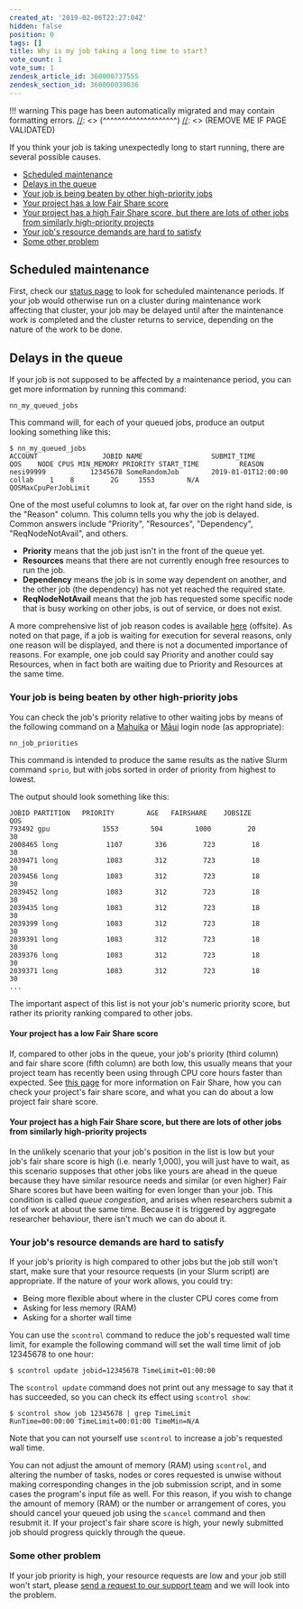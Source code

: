 ```yaml
---
created_at: '2019-02-06T22:27:04Z'
hidden: false
position: 0
tags: []
title: Why is my job taking a long time to start?
vote_count: 1
vote_sum: 1
zendesk_article_id: 360000737555
zendesk_section_id: 360000039036
---
```




[//]: <> (REMOVE ME IF PAGE VALIDATED)
[//]: <> (vvvvvvvvvvvvvvvvvvvv)
!!! warning
    This page has been automatically migrated and may contain formatting errors.
[//]: <> (^^^^^^^^^^^^^^^^^^^^)
[//]: <> (REMOVE ME IF PAGE VALIDATED)

If you think your job is taking unexpectedly long to start running,
there are several possible causes.

-   [Scheduled maintenance](#scheduled-maintenance)
-   [Delays in the queue](#delays-in-the-queue)
-   [Your job is being beaten by other high-priority
jobs](#other-high-priority-jobs)
-   [Your project has a low Fair Share
score](#low-fair-share-score)
-   [Your project has a high Fair Share score, but there are
lots of other jobs from similarly high-priority
projects](#queue-congestion)
-   [Your job's resource demands are hard to
satisfy](#difficult-job)
-   [Some other problem](#other-problem)

## Scheduled maintenance

First, check our [status page](https://status.nesi.org.nz/) to look for
scheduled maintenance periods. If your job would otherwise run on a
cluster during maintenance work affecting that cluster, your job may be
delayed until after the maintenance work is completed and the cluster
returns to service, depending on the nature of the work to be done.

## Delays in the queue

If your job is not supposed to be affected by a maintenance period, you
can get more information by running this command:

``` sl
nn_my_queued_jobs
```

This command will, for each of your queued jobs, produce an output
looking something like this:

``` sl
$ nn_my_queued_jobs
ACCOUNT                JOBID NAME                 SUBMIT_TIME         QOS    NODE CPUS MIN_MEMORY PRIORITY START_TIME          REASON
nesi99999           12345678 SomeRandomJob        2019-01-01T12:00:00 collab    1    8         2G     1553        N/A          QOSMaxCpuPerJobLimit
```

One of the most useful columns to look at, far over on the right hand
side, is the "Reason" column. This column tells you why the job is
delayed. Common answers include "Priority", "Resources", "Dependency",
"ReqNodeNotAvail", and others.

-   **Priority** means that the job just isn't in the front of the queue
yet.
-   **Resources** means that there are not currently enough free
resources to run the job.
-   **Dependency** means the job is in some way dependent on another,
and the other job (the dependency) has not yet reached the required
state.
-   **ReqNodeNotAvail** means that the job has requested some specific
node that is busy working on other jobs, is out of service, or does
not exist.

A more comprehensive list of job reason codes is available
[here](https://slurm.schedmd.com/squeue.html#lbAF) (offsite). As noted
on that page, if a job is waiting for execution for several reasons,
only one reason will be displayed, and there is not a documented
importance of reasons. For example, one job could say Priority and
another could say Resources, when in fact both are waiting due to
Priority and Resources at the same time.

### Your job is being beaten by other high-priority jobs

You can check the job's priority relative to other waiting jobs by means
of the following command on a
[Mahuika](https://support.nesi.org.nz/hc/articles/360000163575-Mahuika)
or
[Māui](https://support.nesi.org.nz/hc/articles/360000163695-M%C4%81ui)
login node (as appropriate):

``` sl
nn_job_priorities
```

This command is intended to produce the same results as the native Slurm
command `sprio`, but with jobs sorted in order of priority from highest
to lowest.

The output should look something like this:

``` sl
JOBID PARTITION   PRIORITY        AGE   FAIRSHARE    JOBSIZE        QOS
793492 gpu             1553        504        1000         20         30
2008465 long            1107        336         723         18         30
2039471 long            1083        312         723         18         30
2039456 long            1083        312         723         18         30
2039452 long            1083        312         723         18         30
2039435 long            1083        312         723         18         30
2039399 long            1083        312         723         18         30
2039391 long            1083        312         723         18         30
2039376 long            1083        312         723         18         30
2039371 long            1083        312         723         18         30
...
```

The important aspect of this list is not your job's numeric priority
score, but rather its priority ranking compared to other jobs.

#### Your project has a low Fair Share score

If, compared to other jobs in the queue, your job's priority (third
column) and fair share score (fifth column) are both low, this usually
means that your project team has recently been using through CPU core
hours faster than expected. See [this
page](https://support.nesi.org.nz/hc/articles/360000743536) for more
information on Fair Share, how you can check your project's fair share
score, and what you can do about a low project fair share score.

#### Your project has a high Fair Share score, but there are lots of other jobs from similarly high-priority projects

In the unlikely scenario that your job's position in the list is low but
your job's fair share score is high (i.e. nearly 1,000), you will just
have to wait, as this scenario supposes that other jobs like yours are
ahead in the queue because they have similar resource needs and similar
(or even higher) Fair Share scores but have been waiting for even longer
than your job. This condition is called *queue congestion*, and arises
when researchers submit a lot of work at about the same time. Because it
is triggered by aggregate researcher behaviour, there isn't much we can
do about it.

### Your job's resource demands are hard to satisfy

If your job's priority is high compared to other jobs but the job still
won't start, make sure that your resource requests (in your Slurm
script) are appropriate. If the nature of your work allows, you could
try:

-   Being more flexible about where in the cluster CPU cores come from
-   Asking for less memory (RAM)
-   Asking for a shorter wall time

You can use the `scontrol` command to reduce the job's requested wall
time limit, for example the following command will set the wall time
limit of job 12345678 to one hour:

``` sl
$ scontrol update jobid=12345678 TimeLimit=01:00:00
```

The `scontrol update` command does not print out any message to say that
it has succeeded, so you can check its effect using `scontrol show`:

``` sl
$ scontrol show job 12345678 | grep TimeLimit
RunTime=00:00:00 TimeLimit=00:01:00 TimeMin=N/A
```

Note that you can not yourself use `scontrol` to increase a job's
requested wall time.

You can not adjust the amount of memory (RAM) using `scontrol`, and
altering the number of tasks, nodes or cores requested is unwise without
making corresponding changes in the job submission script, and in some
cases the program's input file as well. For this reason, if you wish to
change the amount of memory (RAM) or the number or arrangement of cores,
you should cancel your queued job using the `scancel` command and then
resubmit it. If your project's fair share score is high, your newly
submitted job should progress quickly through the queue.

### Some other problem

If your job priority is high, your resource requests are low and your
job still won't start, please [send a request to our support
team](https://support.nesi.org.nz/hc/requests/new) and we will look into
the problem.